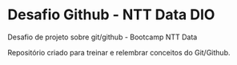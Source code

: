 # Desafio Github - NTT Data DIO

Desafio de projeto sobre git/github - Bootcamp NTT Data

Repositório criado para treinar e relembrar conceitos do Git/Github.
